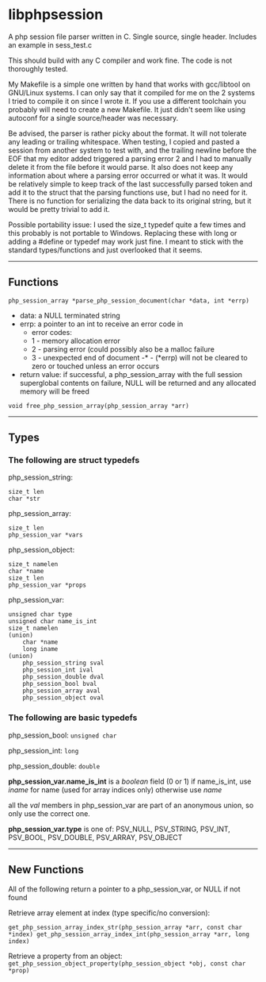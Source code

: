 # libphpsession

A php session file parser written in C.
Single source, single header.  Includes an example in sess_test.c

This should build with any C compiler and work fine.
The code is not thoroughly tested.

My Makefile is a simple one written by hand that works with gcc/libtool on GNU/Linux systems.  I
can only say that it compiled for me on the 2 systems I tried to compile it on since I wrote it.
If you use a different toolchain you probably will need to create a new Makefile.  It just didn't
seem like using autoconf for a single source/header was necessary.

Be advised, the parser is rather picky about the format.  It will not tolerate any leading or
trailing whitespace.  When testing, I copied and pasted a session from another system to test
with, and the trailing newline before the EOF that my editor added triggered a parsing error 2
and I had to manually delete it from the file before it would parse.  It also does not keep any
information about where a parsing error occurred or what it was.  It would be relatively simple
to keep track of the last successfully parsed token and add it to the struct that the parsing
functions use, but I had no need for it.  There is no function for serializing the data back to
its original string, but it would be pretty trivial to add it.

Possible portability issue: I used the size_t typedef quite a few times and this probably is
not portable to Windows.  Replacing these with long or adding a #define or typedef may work
just fine.  I meant to stick with the standard types/functions and just overlooked that it seems.

----------
## Functions

``php_session_array *parse_php_session_document(char *data, int *errp)``
  - data: a NULL terminated string
  - errp: a pointer to an int to receive an error code in
    - error codes:    
    - 1 - memory allocation error
    - 2 - parsing error (could possibly also be a malloc failure
    - 3 - unexpected end of document
    -\* - (\*errp) will not be cleared to zero or touched unless an error occurs
  - return value: if successful, a php_session_array with the full session superglobal contents
                on failure, NULL will be returned and any allocated memory will be freed

``
void free_php_session_array(php_session_array *arr)
``

----------
## Types

### The following are struct typedefs

php_session_string:

    size_t len
    char *str


php_session_array:

    size_t len
    php_session_var *vars


php_session_object:

    size_t namelen
    char *name
    size_t len
    php_session_var *props


php_session_var:

    unsigned char type
    unsigned char name_is_int
    size_t namelen
    (union)
        char *name
        long iname
    (union)
        php_session_string sval
        php_session_int ival
        php_session_double dval
        php_session_bool bval
        php_session_array aval
        php_session_object oval

### The following are basic typedefs
php_session_bool: ``unsigned char``

php_session_int: ``long``

php_session_double: ``double``


**php_session_var.name_is_int** is a *boolean* field (0 or 1)
if name_is_int, use *iname* for name (used for array indices only)
otherwise use *name*

all the *val* members in php_session_var are part of an anonymous union, so only use the correct one.

**php_session_var.type** is one of: PSV_NULL, PSV_STRING, PSV_INT, PSV_BOOL, PSV_DOUBLE, PSV_ARRAY, PSV_OBJECT

----------
## New Functions 

All of the following return a pointer to a php_session_var, or NULL if not found

Retrieve array element at index (type specific/no conversion):

``
get_php_session_array_index_str(php_session_array *arr, const char *index)
get_php_session_array_index_int(php_session_array *arr, long index)
``

Retrieve a property from an object:
``
get_php_session_object_property(php_session_object *obj, const char *prop)
``

